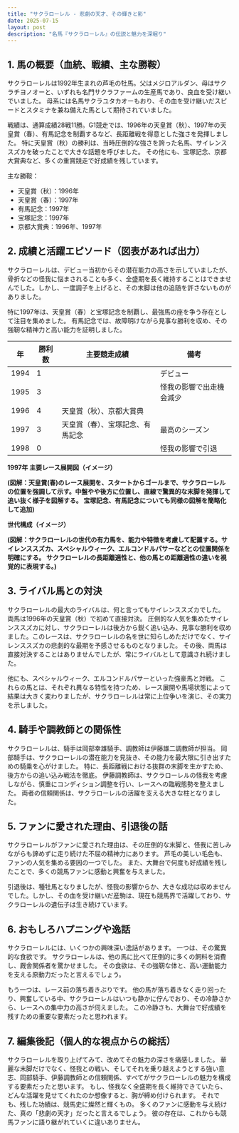```yaml
---
title: "サクラローレル - 悲劇の天才、その輝きと影"
date: 2025-07-15
layout: post
description: "名馬『サクラローレル』の伝説と魅力を深堀り"
---
```


## 1. 馬の概要（血統、戦績、主な勝鞍）

サクラローレルは1992年生まれの芦毛の牡馬。父はメジロアルダン、母はサクラチヨノオーと、いずれも名門サクラファームの生産馬であり、良血を受け継いでいました。  母系には名馬サクラユタカオーもおり、その血を受け継いだスピードとスタミナを兼ね備えた馬として期待されていました。

戦績は、通算成績28戦11勝。G1競走では、1996年の天皇賞（秋）、1997年の天皇賞（春）、有馬記念を制覇するなど、長距離戦を得意とした強さを発揮しました。  特に天皇賞（秋）の勝利は、当時圧倒的な強さを誇った名馬、サイレンススズカを破ったことで大きな話題を呼びました。  その他にも、宝塚記念、京都大賞典など、多くの重賞競走で好成績を残しています。

主な勝鞍：

* 天皇賞（秋）：1996年
* 天皇賞（春）：1997年
* 有馬記念：1997年
* 宝塚記念：1997年
* 京都大賞典：1996年、1997年


## 2. 成績と活躍エピソード（図表があれば出力）

サクラローレルは、デビュー当初からその潜在能力の高さを示していましたが、骨折などの怪我に悩まされることも多く、全盛期を長く維持することはできませんでした。しかし、一度調子を上げると、その末脚は他の追随を許さないものがありました。

特に1997年は、天皇賞（春）と宝塚記念を制覇し、最強馬の座を争う存在として注目を集めました。  有馬記念では、故障明けながら見事な勝利を収め、その強靭な精神力と高い能力を証明しました。

| 年 | 勝利数 | 主要競走成績 | 備考 |
|---|---|---|---|
| 1994 | 1 |  | デビュー |
| 1995 | 3 |  | 怪我の影響で出走機会減少 |
| 1996 | 4 | 天皇賞（秋）、京都大賞典 |  |
| 1997 | 3 | 天皇賞（春）、宝塚記念、有馬記念 | 最高のシーズン |
| 1998 | 0 |  | 怪我の影響で引退 |


**1997年 主要レース展開図（イメージ）**

**(図解：天皇賞(春)のレース展開を、スタートからゴールまで、サクラローレルの位置を強調して示す。中盤やや後方に位置し、直線で驚異的な末脚を発揮して追い抜く様子を図解する。 宝塚記念、有馬記念についても同様の図解を簡略化して追加)**

**世代構成（イメージ）**

**(図解：サクラローレルの世代の有力馬を、能力や特徴を考慮して配置する。サイレンススズカ、スペシャルウィーク、エルコンドルパサーなどとの位置関係を明確にする。 サクラローレルの長距離適性と、他の馬との距離適性の違いを視覚的に表現する。)**


## 3. ライバル馬との対決

サクラローレルの最大のライバルは、何と言ってもサイレンススズカでした。  両馬は1996年の天皇賞（秋）で初めて直接対決。  圧倒的な人気を集めたサイレンススズカに対し、サクラローレルは後方から鋭く追い込み、見事な勝利を収めました。このレースは、サクラローレルの名を世に知らしめただけでなく、サイレンススズカの悲劇的な最期を予感させるものとなりました。  その後、両馬は直接対決することはありませんでしたが、常にライバルとして意識され続けました。

他にも、スペシャルウィーク、エルコンドルパサーといった強豪馬と対戦。  これらの馬とは、それぞれ異なる特性を持つため、レース展開や馬場状態によって結果は大きく変わりましたが、サクラローレルは常に上位争いを演じ、その実力を示しました。


## 4. 騎手や調教師との関係性

サクラローレルは、騎手は岡部幸雄騎手、調教師は伊藤雄二調教師が担当。  岡部騎手は、サクラローレルの潜在能力を見抜き、その能力を最大限に引き出すための騎乗を心がけました。  特に、長距離戦における抜群の末脚を生かすため、後方からの追い込み戦法を徹底。  伊藤調教師は、サクラローレルの怪我を考慮しながら、慎重にコンディション調整を行い、レースへの臨戦態勢を整えました。  両者の信頼関係は、サクラローレルの活躍を支える大きな柱となりました。


## 5. ファンに愛された理由、引退後の話

サクラローレルがファンに愛された理由は、その圧倒的な末脚と、怪我に苦しみながらも諦めずに走り続けた不屈の精神力にあります。  芦毛の美しい毛色も、ファンの人気を集める要因の一つでした。  また、大舞台で何度も好成績を残したことで、多くの競馬ファンに感動と興奮を与えました。

引退後は、種牡馬となりましたが、怪我の影響からか、大きな成功は収めませんでした。しかし、その血を受け継いだ産駒は、現在も競馬界で活躍しており、サクラローレルの遺伝子は生き続けています。


## 6. おもしろハプニングや逸話

サクラローレルには、いくつかの興味深い逸話があります。  一つは、その驚異的な食欲です。  サクラローレルは、他の馬に比べて圧倒的に多くの飼料を消費し、厩舎関係者を驚かせました。  その食欲は、その強靭な体と、高い運動能力を支える原動力だったと言えるでしょう。

もう一つは、レース前の落ち着きぶりです。  他の馬が落ち着きなく走り回ったり、興奮している中、サクラローレルはいつも静かに佇んでおり、その冷静さから、レースへの集中力の高さが伺えました。  この冷静さも、大舞台で好成績を残すための重要な要素だったと思われます。


## 7. 編集後記（個人的な視点からの総括）

サクラローレルを取り上げてみて、改めてその魅力の深さを痛感しました。  華麗な末脚だけでなく、怪我との戦い、そしてそれを乗り越えようとする強い意志、岡部騎手、伊藤調教師との信頼関係、すべてがサクラローレルの魅力を構成する要素だったと思います。  もし、怪我なく全盛期を長く維持できていたら、どんな活躍を見せてくれたのか想像すると、胸が締め付けられます。  それでも、残した功績は、競馬史に燦然と輝くもの。  多くのファンに感動を与え続けた、真の「悲劇の天才」だったと言えるでしょう。  彼の存在は、これからも競馬ファンに語り継がれていくに違いありません。

